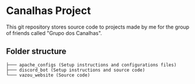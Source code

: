 # Canalhas Project

This git repository stores source code to projects made by me for the group of friends called "Grupo dos Canalhas".

## Folder structure
```
├─── apache_configs (Setup instructions and configurations files)
├─── discord_bot (Setup instructions and source code)
└─── vazou_website (Source code)
```
